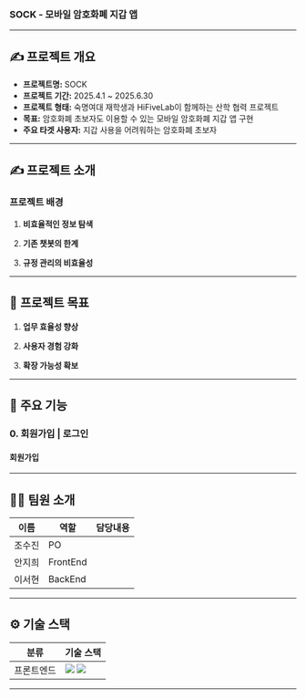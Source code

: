 ### SOCK - 모바일 암호화폐 지갑 앱

---

## ✍️ 프로젝트 개요

- **프로젝트명:** SOCK
- **프로젝트 기간:** 2025.4.1 ~ 2025.6.30
- **프로젝트 형태:** 숙명여대 재학생과 HiFiveLab이 함께하는 산학 협력 프로젝트
- **목표:** 암호화폐 초보자도 이용할 수 있는 모바일 암호화폐 지갑 앱 구현
- **주요 타겟 사용자:** 지갑 사용을 어려워하는 암호화폐 초보자 

---

## ✍️ 프로젝트 소개

### 프로젝트 배경


1. **비효율적인 정보 탐색** 

2. **기존 챗봇의 한계** 

3. **규정 관리의 비효율성** 


---

## 🚀 프로젝트 목표

1. **업무 효율성 향상** 

2. **사용자 경험 강화** 

3. **확장 가능성 확보** 

---

## 📌 주요 기능

### **0. 회원가입 | 로그인**

#### **회원가입**


---

## 🧑‍💻 팀원 소개

| **이름**    | **역할**        | **담당내용** |
|-------------|-----------------|--------------|
| 조수진      | PO              |              |
| 안지희      | FrontEnd        |              |
| 이서현      | BackEnd         |              |

---

## ⚙️ 기술 스택

<table>
  <thead>
    <tr>
      <th>분류</th>
      <th>기술 스택</th>
    </tr>
  </thead>
  <tbody>
    <tr>
      <td>프론트엔드</td>
      <td>
        <img src="https://img.shields.io/badge/React-61DAFB?style=flat&logo=react&logoColor=white"/>
        <img src="https://img.shields.io/badge/TypeScript-3178C6?style=flat&logo=typescript&logoColor=white"/>
      </td>
    </tr>
  </tbody>
</table>

---

